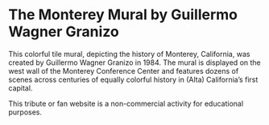 # The Monterey Mural by Guillermo Wagner Granizo
This colorful tile mural, depicting the history of Monterey, California, was created by Guillermo Wagner Granizo in 1984.
The mural is displayed on the west wall of the Monterey Conference Center
and features dozens of scenes across centuries of equally colorful history in (Alta) California’s first capital.

This tribute or fan website is a non-commercial activity for educational purposes.
